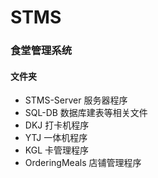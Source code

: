 # STMS

### 食堂管理系统

#### 文件夹

+ STMS-Server 服务器程序
+ SQL-DB 数据库建表等相关文件
+ DKJ 打卡机程序
+ YTJ 一体机程序
+ KGL 卡管理程序
+ OrderingMeals 店铺管理程序

